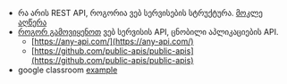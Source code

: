 

- რა არის REST API, როგორია ვებ სერვისების სტრუქტურა. [მოკლე აღწერა](https://medium.com/extend/what-is-rest-a-simple-explanation-for-beginners-part-1-introduction-b4a072f8740f)
- [როგორ გამოვიყენოთ](http://dummy.restapiexample.com/) ვებ სერვისის API, ცნობილი აპლიკაციების API.
    - [https://any-api.com/](https://any-api.com/)
    - [https://github.com/public-apis/public-apis](https://github.com/public-apis/public-apis)
- google classroom [example](https://developers.google.com/classroom/quickstart/nodejs)
